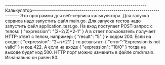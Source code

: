 -----------------------------------------------------------------------Калькулятор-----------------------------------------------------------------------
Это программа для веб-сервиса калькулятора.
Для запуска сервиса надо запустить файл main.go.
Для запуска тестов надо запустить файл application_test.go.
На вход поступает POST-запрос с телом:
{
  "expression": "(2+2/2)*2-1"
}
А в ответ пользователь получает HTTP-ответ с телом, например:
{
  "result": "5"
}
и кодом 200.
Если на входе:
{
 "expression": "2+r/*21"
}
то результат:
{
 "error":"Expression is not valid"
}
и код 422.
А если на входе
{
 "expression": "10/0"
}
тогда на выходе будет код 500.
HTTP порт можно изменить в файле cmd/main. Изначально он равен 80.
